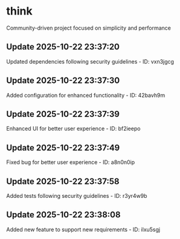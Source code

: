 # think
Community-driven project focused on simplicity and performance

## Update 2025-10-22 23:37:20
Updated dependencies following security guidelines - ID: vxn3jgcg


## Update 2025-10-22 23:37:30
Added configuration for enhanced functionality - ID: 42bavh9m


## Update 2025-10-22 23:37:39
Enhanced UI for better user experience - ID: bf2ieepo


## Update 2025-10-22 23:37:49
Fixed bug for better user experience - ID: a8n0n0ip


## Update 2025-10-22 23:37:58
Added tests following security guidelines - ID: r3yr4w9b


## Update 2025-10-22 23:38:08
Added new feature to support new requirements - ID: ilxu5sgj


